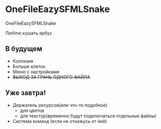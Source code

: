 # OneFileEazySFMLSnake
OneFileEazySFMLSnake

Люблю кушать арбуз

## В будущем

- Коллизия
- Больше клеток
- Меню с настройками
- ~~ВЫХОД ЗА ГРАНЬ ОДНОГО ФАЙЛА~~

## Уже завтра!
- Держатель ресурсов(или что-то подобное)
    - для цветов
    - для текстур(временно будут подключаться отдельные файлы)
- Система команд (если не откажусь от неё)
